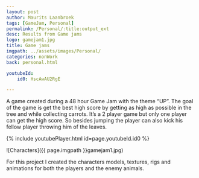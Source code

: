 ```yaml
---
layout: post
author: Maurits Laanbroek
tags: [GameJam, Personal]
permalink: /Personal/:title:output_ext
desc: Results from Game jams
logo: gamejam1.jpg
title: Game jams
imgpath: ../assets/images/Personal/
categories: nonWork
back: personal.html

youtubeId: 
    id0: HscAwAU2RgE

---
```

A game created during a 48 hour Game Jam with the theme “UP”. The goal of the game is get the best high score by getting as high as possible in the tree and while collecting carrots. It’s a 2 player game but only one player can get the high score. So besides jumping the player can also kick his fellow player throwing him of the leaves.

{% include youtubePlayer.html id=page.youtubeId.id0 %}

![Characters]({{ page.imgpath }}gamejam1.jpg)

For this project I created the characters models, textures, rigs and animations for both the players and the enemy animals.

